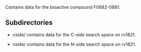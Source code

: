 Contains data for the bioactive compound F0682-0881.

## Subdirectories

- cside/ contains data for the C-side search space on rv1821.

- nside/ contains data for the N-side search space on rv1821.

